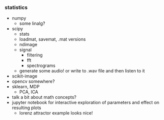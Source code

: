 ### statistics

- numpy
    - some linalg?
- scipy
    - stats
    - loadmat, savemat, .mat versions
    - ndimage
    - signal
        - filtering
        - fft
        - spectrograms
    - generate some audio! or write to .wav file and then listen to it
- scikit-image
- opencv somewhere?
- sklearn, MDP
    - PCA, ICA
- talk a bit about math concepts?
- jupyter notebook for interactive exploration of parameters and effect on resulting plots
    - lorenz attractor example looks nice!
